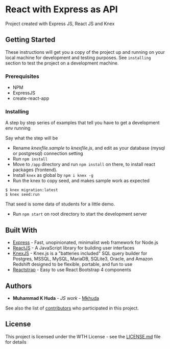 # React with Express as API

Project created with Express JS, React JS and Knex

## Getting Started

These instructions will get you a copy of the project up and running on your local machine for development and testing purposes. See `installing` section to test the project on a development machine.

### Prerequisites

- NPM
- ExpressJS
- create-react-app

### Installing

A step by step series of examples that tell you have to get a development env running

Say what the step will be

- Rename *knexfile.sample* to *knexfile.js*, and edit as your database (mysql or postgresql) connection setting
- Run `npm install`
- Move to `/app` directory and run `npm install` on there, to install react packages (frontend).
- Install `knex` as global by `npm i knex -g`
- Run the knex to copy seed, and makes sample work as expected

```
$ knex migration:latest
$ knex seed:run
```

That seed is some data of students for a little demo.
- Run `npm start` on root directory to start the development server

## Built With

* [Express](https://expressjs.com/) - Fast, unopinionated, minimalist web framework for Node.js
* [ReactJS](https://reactjs.org/) - A JavaScript library for building user interfaces
* [KnexJS](http://knexjs.org/) - Knex.js is a "batteries included" SQL query builder for Postgres, MSSQL, MySQL, MariaDB, SQLite3, Oracle, and Amazon Redshift designed to be flexible, portable, and fun to use
* [Reactstrap](reactstrap.github.io) - Easy to use React Bootstrap 4 components

## Authors

* **Muhammad K Huda** - *JS work* - [Mkhuda](https://github.com/mkhuda)

See also the list of [contributors](https://github.com/your/project/contributors) who participated in this project.

## License

This project is licensed under the WTH License - see the [LICENSE.md](LICENSE.md) file for details